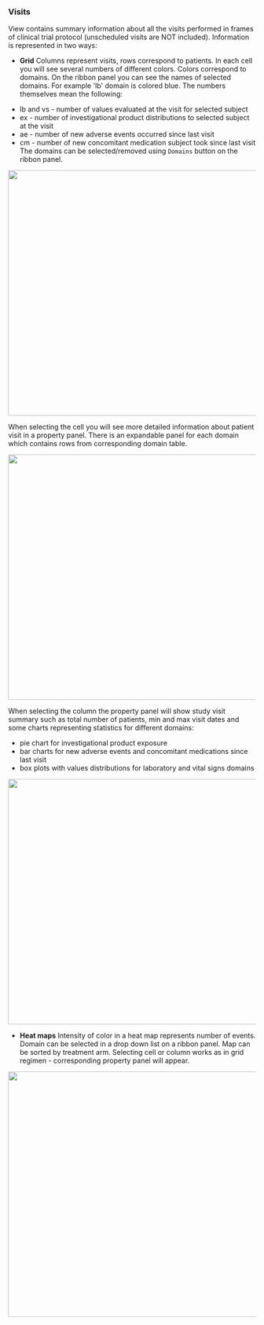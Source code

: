 ### Visits

View contains summary information about all the visits performed in frames of clinical trial protocol (unscheduled visits are NOT included).
Information is represented in two ways:
* **Grid**
Columns represent visits, rows correspond to patients. In each cell you will see several numbers of different colors. Colors correspond to domains. On the ribbon panel you can see the names of selected domains. For example 'lb' domain is colored blue.
The numbers themselves mean the following:
- lb and vs - number of values evaluated at the visit for selected subject
- ex - number of investigational product distributions to selected subject at the visit
- ae - number of new adverse events occurred since last visit
- cm - number of new concomitant medication subject took since last visit
The domains can be selected/removed using `Domains` button on the ribbon panel.

<img src="https://raw.githubusercontent.com/datagrok-ai/public/master/packages/ClinicalCase/img/visits_grid_1.gif" height="500" width='800'/>

When selecting the cell you will see more detailed information about patient visit in a property panel. There is an expandable panel for each domain which contains rows from corresponding domain table.

<img src="https://raw.githubusercontent.com/datagrok-ai/public/master/packages/ClinicalCase/img/visits_grid_2.gif" height="500" width='800'/>

When selecting the column the property panel will show study visit summary such as total number of patients, min and max visit dates and some charts representing statistics for different domains:
- pie chart for investigational product exposure
- bar charts for new adverse events and concomitant medications since last visit
- box plots with values distributions for laboratory and vital signs domains

<img src="https://raw.githubusercontent.com/datagrok-ai/public/master/packages/ClinicalCase/img/visits_grid_3.gif" height="500" width='800'/>

* **Heat maps**
Intensity of color in a heat map represents number of events. Domain can be selected in a drop down list on a ribbon panel.
Map can be sorted by treatment arm. 
Selecting cell or column works as in grid regimen - corresponding property panel will appear. 

<img src="https://raw.githubusercontent.com/datagrok-ai/public/master/packages/ClinicalCase/img/visits_heatmap.gif" height="500" width='800'/>